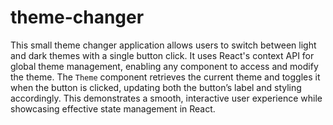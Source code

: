 # theme-changer

This small theme changer application allows users to switch between light and dark themes with a single button click. It uses React's context API for global theme management, enabling any component to access and modify the theme. The `Theme` component retrieves the current theme and toggles it when the button is clicked, updating both the button’s label and styling accordingly. This demonstrates a smooth, interactive user experience while showcasing effective state management in React.
